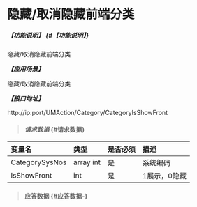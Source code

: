 # 隐藏/取消隐藏前端分类

##### _【功能说明】_ {#【功能说明】}

隐藏/取消隐藏前端分类

_**【应用场景】**_

隐藏/取消隐藏前端分类



_**【接口地址】**_

http://ip:port/UMAction/Category/CategoryIsShowFront

> #### _请求数据_ {#请求数据}

| 变量名 | 类型 | 是否必须 | 描述 |
| :--- | :--- | :--- | :--- |
| CategorySysNos |array int | 是 | 系统编码 |
| IsShowFront| int | 是 | 1展示，0隐藏|


> #### 应答数据 {#应答数据-}



